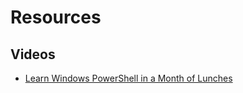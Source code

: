 # Resources

## Videos

* [Learn Windows PowerShell in a Month of Lunches](https://www.youtube.com/playlist?list=PL6D474E721138865A)